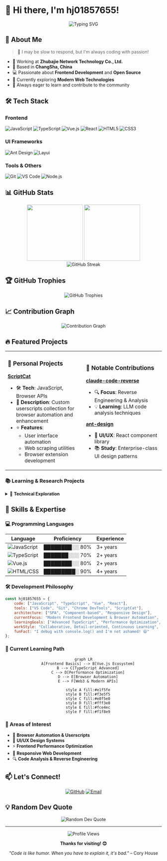# 👋 Hi there, I'm hj01857655!

<div align="center">
  <img src="https://readme-typing-svg.herokuapp.com?font=Fira+Code&pause=1000&color=2196F3&center=true&vCenter=true&width=435&lines=Full+Stack+Developer;JavaScript+%7C+TypeScript+%7C+Vue;Always+learning+new+technologies;Welcome+to+my+GitHub+profile!" alt="Typing SVG" />
</div>

## 🚀 About Me

> 💭 I may be slow to respond, but I'm always coding with passion!

- 🏢 Working at **Zhubajie Network Technology Co., Ltd.**
- 📍 Based in **ChangSha, China**
- 💻 Passionate about **Frontend Development** and **Open Source**
- 🌱 Currently exploring **Modern Web Technologies**
- 🎯 Always eager to learn and contribute to the community

## 🛠️ Tech Stack

### Frontend
![JavaScript](https://img.shields.io/badge/-JavaScript-F7DF1E?style=flat-square&logo=javascript&logoColor=black)
![TypeScript](https://img.shields.io/badge/-TypeScript-3178C6?style=flat-square&logo=typescript&logoColor=white)
![Vue.js](https://img.shields.io/badge/-Vue.js-4FC08D?style=flat-square&logo=vue.js&logoColor=white)
![React](https://img.shields.io/badge/-React-61DAFB?style=flat-square&logo=react&logoColor=black)
![HTML5](https://img.shields.io/badge/-HTML5-E34F26?style=flat-square&logo=html5&logoColor=white)
![CSS3](https://img.shields.io/badge/-CSS3-1572B6?style=flat-square&logo=css3&logoColor=white)

### UI Frameworks
![Ant Design](https://img.shields.io/badge/-Ant%20Design-0170FE?style=flat-square&logo=ant-design&logoColor=white)
![Layui](https://img.shields.io/badge/-Layui-16A085?style=flat-square&logo=layui&logoColor=white)

### Tools & Others
![Git](https://img.shields.io/badge/-Git-F05032?style=flat-square&logo=git&logoColor=white)
![VS Code](https://img.shields.io/badge/-VS%20Code-007ACC?style=flat-square&logo=visual-studio-code&logoColor=white)
![Node.js](https://img.shields.io/badge/-Node.js-339933?style=flat-square&logo=node.js&logoColor=white)

## 📊 GitHub Stats

<div align="center">
  <img height="180em" src="https://github-readme-stats.vercel.app/api?username=hj01857655&show_icons=true&theme=tokyonight&include_all_commits=true&count_private=true"/>
  <img height="180em" src="https://github-readme-stats.vercel.app/api/top-langs/?username=hj01857655&layout=compact&langs_count=8&theme=tokyonight"/>
</div>

<div align="center">
  <img src="https://github-readme-streak-stats.herokuapp.com/?user=hj01857655&theme=tokyonight" alt="GitHub Streak" />
</div>

## 🏆 GitHub Trophies

<div align="center">
  <img src="https://github-profile-trophy.vercel.app/?username=hj01857655&theme=tokyonight&no-frame=false&no-bg=false&margin-w=4" alt="GitHub Trophies" />
</div>

## 📈 Contribution Graph

<div align="center">
  <img src="https://github-readme-activity-graph.vercel.app/graph?username=hj01857655&theme=tokyo-night&bg_color=1a1b27&color=70a5fd&line=bf91f3&point=38bdae&area=true&hide_border=true" alt="Contribution Graph" />
</div>

## 🔥 Featured Projects

<table>
<tr>
<td width="50%">

### 🎯 Personal Projects
**[ScriptCat](https://github.com/hj01857655/ScriptCat)**
- 🛠️ **Tech**: JavaScript, Browser APIs
- 📝 **Description**: Custom userscripts collection for browser automation and enhancement
- ⭐ **Features**:
  - User interface automation
  - Web scraping utilities
  - Browser extension development

</td>
<td width="50%">

### 🍴 Notable Contributions
**[claude-code-reverse](https://github.com/hj01857655/claude-code-reverse)**
- 🔍 **Focus**: Reverse Engineering & Analysis
- 💡 **Learning**: LLM code analysis techniques

**[ant-design](https://github.com/hj01857655/ant-design)**
- 🎨 **UI/UX**: React component library
- 📚 **Study**: Enterprise-class UI design patterns

</td>
</tr>
</table>

### 📚 Learning & Research Projects

<details>
<summary>🔬 <strong>Technical Exploration</strong></summary>

- **[SHST](https://github.com/hj01857655/SHST)** - Educational Management System
  - 🏫 **Domain**: Educational Technology
  - 🛠️ **Tech**: Vue.js, API Integration
  - 📱 **Features**: Student information management, course scheduling

- **[video.min.js](https://github.com/hj01857655/video.min.js)** - Minimal Video Player
  - 🎥 **Media**: Video streaming optimization
  - ⚡ **Performance**: Lightweight player implementation
  - 🔧 **Customization**: Modular video controls

- **[layui](https://github.com/hj01857655/layui)** - UI Framework Study
  - 🎨 **UI**: Component-based design system
  - 📐 **Layout**: Responsive grid systems
  - 🔄 **Integration**: Backend integration patterns

</details>

## 🎨 Skills & Expertise

### 💻 Programming Languages
<div align="center">

| Language | Proficiency | Experience |
|----------|-------------|------------|
| ![JavaScript](https://img.shields.io/badge/-JavaScript-F7DF1E?style=flat-square&logo=javascript&logoColor=black) | ████████░░ 80% | 3+ years |
| ![TypeScript](https://img.shields.io/badge/-TypeScript-3178C6?style=flat-square&logo=typescript&logoColor=white) | ███████░░░ 70% | 2+ years |
| ![Vue.js](https://img.shields.io/badge/-Vue.js-4FC08D?style=flat-square&logo=vue.js&logoColor=white) | ████████░░ 80% | 2+ years |
| ![HTML/CSS](https://img.shields.io/badge/-HTML/CSS-E34F26?style=flat-square&logo=html5&logoColor=white) | █████████░ 90% | 4+ years |

</div>

### 🛠️ Development Philosophy

```javascript
const hj01857655 = {
    code: ["JavaScript", "TypeScript", "Vue", "React"],
    tools: ["VS Code", "Git", "Chrome DevTools", "ScriptCat"],
    architecture: ["SPA", "Component-based", "Responsive Design"],
    currentFocus: "Modern Frontend Development & Browser Automation",
    learningGoals: ["Advanced TypeScript", "Performance Optimization", "Web3"],
    workStyle: "Collaborative, Detail-oriented, Continuous Learning",
    funFact: "I debug with console.log() and I'm not ashamed! 😄"
};
```

### 🎯 Current Learning Path

<div align="center">

```mermaid
graph LR
    A[Frontend Basics] --> B[Vue.js Ecosystem]
    B --> C[TypeScript Advanced]
    C --> D[Performance Optimization]
    D --> E[Browser Automation]
    E --> F[Web3 & Modern APIs]

    style A fill:#e1f5fe
    style B fill:#f3e5f5
    style C fill:#e8f5e8
    style D fill:#fff3e0
    style E fill:#fce4ec
    style F fill:#f1f8e9
```

</div>

### 🌟 Areas of Interest
- 🔧 **Browser Automation & Userscripts**
- 🎨 **UI/UX Design Systems**
- ⚡ **Frontend Performance Optimization**
- 📱 **Responsive Web Development**
- 🔍 **Code Analysis & Reverse Engineering**

## 📫 Let's Connect!

<div align="center">
  
[![GitHub](https://img.shields.io/badge/-GitHub-181717?style=for-the-badge&logo=github&logoColor=white)](https://github.com/hj01857655)
[![Email](https://img.shields.io/badge/-Email-D14836?style=for-the-badge&logo=gmail&logoColor=white)](mailto:your-email@example.com)

</div>

## 💡 Random Dev Quote

<div align="center">
  <img src="https://quotes-github-readme.vercel.app/api?type=horizontal&theme=tokyonight" alt="Random Dev Quote" />
</div>

---

<div align="center">
  <img src="https://komarev.com/ghpvc/?username=hj01857655&color=blueviolet&style=flat-square&label=Profile+Views" alt="Profile Views" />
  
  **Thanks for visiting! 😊**
  
  *"Code is like humor. When you have to explain it, it's bad."* – Cory House
</div>
